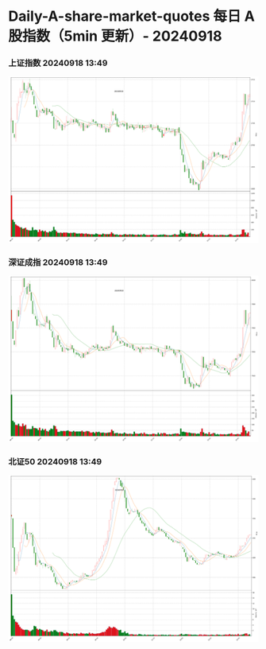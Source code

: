
# Daily-A-share-market-quotes 每日 A 股指数（5min 更新）- 20240918

### 上证指数 20240918 13:49
![](./fig/2024/9/20240918-sh000001.png)

### 深证成指 20240918 13:49
![](./fig/2024/9/20240918-sz399001.png)

### 北证50 20240918 13:49
![](./fig/2024/9/20240918-bj899050.png)
